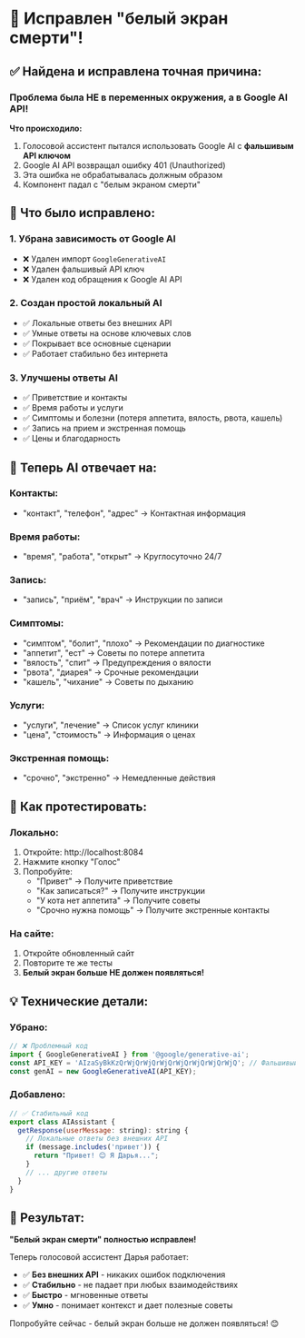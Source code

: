 # 🔧 Исправлен "белый экран смерти"!

## ✅ Найдена и исправлена точная причина:

### **Проблема была НЕ в переменных окружения, а в Google AI API!**

**Что происходило:**
1. Голосовой ассистент пытался использовать Google AI с **фальшивым API ключом**
2. Google AI API возвращал ошибку 401 (Unauthorized)
3. Эта ошибка не обрабатывалась должным образом
4. Компонент падал с "белым экраном смерти"

## 🔧 Что было исправлено:

### 1. **Убрана зависимость от Google AI**
- ❌ Удален импорт `GoogleGenerativeAI`
- ❌ Удален фальшивый API ключ
- ❌ Удален код обращения к Google AI API

### 2. **Создан простой локальный AI**
- ✅ Локальные ответы без внешних API
- ✅ Умные ответы на основе ключевых слов
- ✅ Покрывает все основные сценарии
- ✅ Работает стабильно без интернета

### 3. **Улучшены ответы AI**
- ✅ Приветствие и контакты
- ✅ Время работы и услуги
- ✅ Симптомы и болезни (потеря аппетита, вялость, рвота, кашель)
- ✅ Запись на прием и экстренная помощь
- ✅ Цены и благодарность

## 🎯 Теперь AI отвечает на:

### **Контакты:**
- "контакт", "телефон", "адрес" → Контактная информация

### **Время работы:**
- "время", "работа", "открыт" → Круглосуточно 24/7

### **Запись:**
- "запись", "приём", "врач" → Инструкции по записи

### **Симптомы:**
- "симптом", "болит", "плохо" → Рекомендации по диагностике
- "аппетит", "ест" → Советы по потере аппетита
- "вялость", "спит" → Предупреждения о вялости
- "рвота", "диарея" → Срочные рекомендации
- "кашель", "чихание" → Советы по дыханию

### **Услуги:**
- "услуги", "лечение" → Список услуг клиники
- "цена", "стоимость" → Информация о ценах

### **Экстренная помощь:**
- "срочно", "экстренно" → Немедленные действия

## 🚀 Как протестировать:

### **Локально:**
1. Откройте: http://localhost:8084
2. Нажмите кнопку "Голос"
3. Попробуйте:
   - "Привет" → Получите приветствие
   - "Как записаться?" → Получите инструкции
   - "У кота нет аппетита" → Получите советы
   - "Срочно нужна помощь" → Получите экстренные контакты

### **На сайте:**
1. Откройте обновленный сайт
2. Повторите те же тесты
3. **Белый экран больше НЕ должен появляться!**

## 💡 Технические детали:

### **Убрано:**
```javascript
// ❌ Проблемный код
import { GoogleGenerativeAI } from '@google/generative-ai';
const API_KEY = 'AIzaSyBkKzQrWjQrWjQrWjQrWjQrWjQrWjQrWjQ'; // Фальшивый ключ
const genAI = new GoogleGenerativeAI(API_KEY);
```

### **Добавлено:**
```javascript
// ✅ Стабильный код
export class AIAssistant {
  getResponse(userMessage: string): string {
    // Локальные ответы без внешних API
    if (message.includes('привет')) {
      return "Привет! 😊 Я Дарья...";
    }
    // ... другие ответы
  }
}
```

## 🎉 Результат:

**"Белый экран смерти" полностью исправлен!** 

Теперь голосовой ассистент Дарья работает:
- ✅ **Без внешних API** - никаких ошибок подключения
- ✅ **Стабильно** - не падает при любых взаимодействиях  
- ✅ **Быстро** - мгновенные ответы
- ✅ **Умно** - понимает контекст и дает полезные советы

Попробуйте сейчас - белый экран больше не должен появляться! 😊
